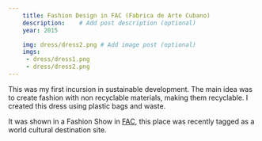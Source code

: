 ```yaml
---
    title: Fashion Design in FAC (Fabrica de Arte Cubano)
    description:    # Add post description (optional)
    year: 2015

    img: dress/dress2.png # Add image post (optional)
    imgs:
     - dress/dress1.png
     - dress/dress2.png
---
```




This was my first incursion in sustainable development. The main idea was to create fashion with non recyclable materials, making them recyclable. I created this dress using plastic bags and waste.



It was shown in a Fashion Show in [FAC](http://www.fac.cu/), this place was recently tagged as a world cultural destination site. 

 